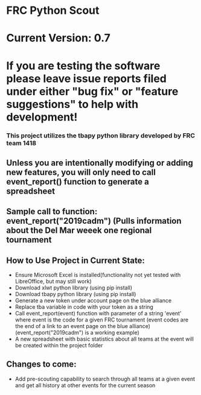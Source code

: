 # FRC Python Scout
<h1>Current Version: 0.7
<h1>If you are testing the software please leave issue reports filed under either "bug fix" or "feature suggestions" to help with development!</h1>
<h3>This project utilizes the tbapy python library developed by FRC team 1418</h3>
<h2>Unless you are intentionally modifying or adding new features, you will only need to call event_report() function to generate a spreadsheet</h2>
<h2>Sample call to function:  event_report("2019cadm")  (Pulls information about the Del Mar weeek one regional tournament</h2>
<h2>How to Use Project in Current State:</h2>
<ul>
  <li>Ensure Microsoft Excel is installed(functionality not yet tested with LibreOffice, but may still work)</li>
  <li>Download xlwt python library (using pip install)</li>
  <li>Download tbapy python library (using pip install)</li>
  <li>Generate a new token under account page on the blue alliance</li>
  <li>Replace tba variable in code with your token as a string</li>
  <li>Call event_report(event) function with parameter of a string 'event' where event is the code for a given FRC tournament (event codes are the end of a link to an event page on the blue alliance)(event_report("2019cadm") is a working example)</li>
  <li>A new spreadsheet with basic statistics about all teams at the event will be created within the project folder</li>
</ul>
<h2>Changes to come:</h2>
<ul>
    <li>Add pre-scouting capability to search through all teams at a given event and get all history at other events for the current season</li>
</ul>

